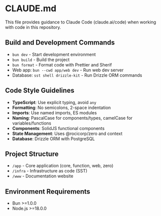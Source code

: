 # CLAUDE.md

This file provides guidance to Claude Code (claude.ai/code) when working with code in this repository.

## Build and Development Commands
- `bun dev` - Start development environment
- `bun build` - Build the project
- `bun format` - Format code with Prettier and Sherif
- Web app: `bun --cwd app/web dev` - Run web dev server
- Database: `sst shell drizzle-kit` - Run Drizzle ORM commands

## Code Style Guidelines
- **TypeScript**: Use explicit typing, avoid `any`
- **Formatting**: No semicolons, 2-space indentation
- **Imports**: Use named imports, ES modules
- **Naming**: PascalCase for components/types, camelCase for variables/functions
- **Components**: SolidJS functional components
- **State Management**: Uses @rocicorp/zero and context
- **Database**: Drizzle ORM with PostgreSQL

## Project Structure
- `/app` - Core application (core, function, web, zero)
- `/infra` - Infrastructure as code (SST)
- `/www` - Documentation website

## Environment Requirements
- Bun >=1.0.0
- Node.js >=18.0.0